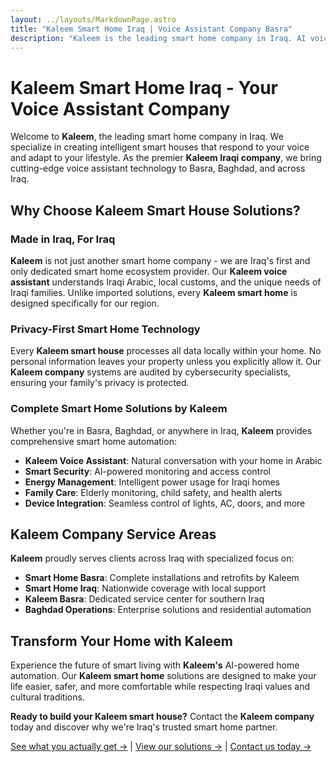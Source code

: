 ```yaml
---
layout: ../layouts/MarkdownPage.astro
title: "Kaleem Smart Home Iraq | Voice Assistant Company Basra"
description: "Kaleem is the leading smart home company in Iraq. AI voice assistant solutions for Basra, Baghdad. Smart house automation by Kaleem Iraqi company."
---
```


# Kaleem Smart Home Iraq - Your Voice Assistant Company

Welcome to **Kaleem**, the leading smart home company in Iraq. We specialize in creating intelligent smart houses that respond to your voice and adapt to your lifestyle. As the premier **Kaleem Iraqi company**, we bring cutting-edge voice assistant technology to Basra, Baghdad, and across Iraq.

## Why Choose Kaleem Smart House Solutions?

### Made in Iraq, For Iraq
**Kaleem** is not just another smart home company - we are Iraq's first and only dedicated smart home ecosystem provider. Our **Kaleem voice assistant** understands Iraqi Arabic, local customs, and the unique needs of Iraqi families. Unlike imported solutions, every **Kaleem smart home** is designed specifically for our region.

### Privacy-First Smart Home Technology
Every **Kaleem smart house** processes all data locally within your home. No personal information leaves your property unless you explicitly allow it. Our **Kaleem company** systems are audited by cybersecurity specialists, ensuring your family's privacy is protected.

### Complete Smart Home Solutions by Kaleem
Whether you're in Basra, Baghdad, or anywhere in Iraq, **Kaleem** provides comprehensive smart home automation:

- **Kaleem Voice Assistant**: Natural conversation with your home in Arabic
- **Smart Security**: AI-powered monitoring and access control
- **Energy Management**: Intelligent power usage for Iraqi homes
- **Family Care**: Elderly monitoring, child safety, and health alerts
- **Device Integration**: Seamless control of lights, AC, doors, and more

## Kaleem Company Service Areas

**Kaleem** proudly serves clients across Iraq with specialized focus on:

- **Smart Home Basra**: Complete installations and retrofits by Kaleem
- **Smart Home Iraq**: Nationwide coverage with local support
- **Kaleem Basra**: Dedicated service center for southern Iraq
- **Baghdad Operations**: Enterprise solutions and residential automation

## Transform Your Home with Kaleem

Experience the future of smart living with **Kaleem's** AI-powered home automation. Our **Kaleem smart home** solutions are designed to make your life easier, safer, and more comfortable while respecting Iraqi values and cultural traditions.

**Ready to build your Kaleem smart house?** Contact the **Kaleem company** today and discover why we're Iraq's trusted smart home partner.

[See what you actually get →](/features) | [View our solutions →](/solutions) | [Contact us today →](/contact)
